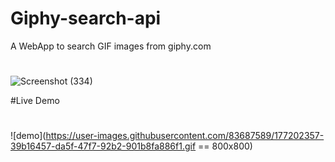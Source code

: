 # Giphy-search-api
A WebApp to search GIF images from giphy.com

#

![Screenshot (334)](https://user-images.githubusercontent.com/83687589/177202065-c032cf17-0684-4a71-8046-9505a5bc119a.png)


#Live Demo
#


![demo](https://user-images.githubusercontent.com/83687589/177202357-39b16457-da5f-47f7-92b2-901b8fa886f1.gif   == 800x800)
